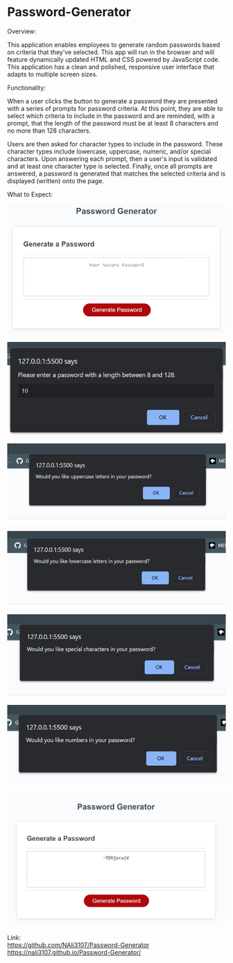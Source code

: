 # Password-Generator

Overview:

This application enables employees to generate random passwords based on criteria that they’ve selected. This app will run in the browser and will feature dynamically updated HTML and CSS powered by JavaScript code. This application has a clean and polished, responsive user interface that adapts to multiple screen sizes.

Functionality:

When a user clicks the button to generate a password they are presented with a series of prompts for password criteria. At this point, they are able to select which criteria to include in the password and are reminded, with a prompt, that the length of the password must be at least 8 characters and no more than 128 characters. 

Users are then asked for character types to include in the password. These character types include lowercase, uppercase, numeric, and/or special characters. Upon answering each prompt, then a user's input is validated and at least one character type is selected. Finally, once all prompts are answered, a password is generated that matches the selected criteria and is displayed (written) onto the page. 

What to Expect:

![screenshot1](./assets/images/03-javascript-homework-demo.png)

![screenshot2](./assets/images/screenshot2.png)

![screenshot3](./assets/images/screenshot3.png)

![screenshot4](./assets/images/screenshot4.png)

![screenshot5](./assets/images/screenshot5.png)

![screenshot6](./assets/images/screenshot6.png)

![screenshot7](./assets/images/screenshot7.png)

Link: <br>
https://github.com/NAli3107/Password-Generator <br>
https://nali3107.github.io/Password-Generator/
